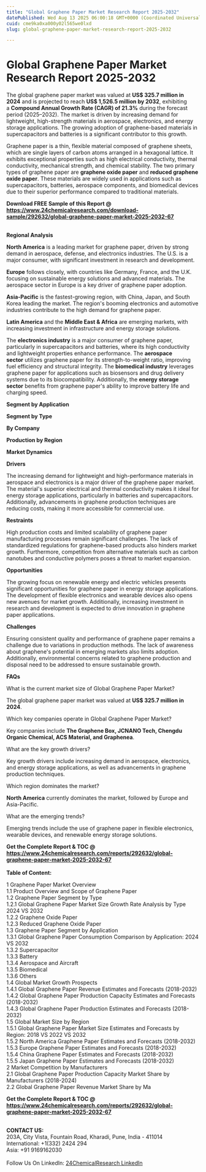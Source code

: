 ```yaml
---
title: "Global Graphene Paper Market Research Report 2025-2032"
datePublished: Wed Aug 13 2025 06:00:18 GMT+0000 (Coordinated Universal Time)
cuid: cme9ka0xa000y02l565we0lxd
slug: global-graphene-paper-market-research-report-2025-2032

---
```


# Global Graphene Paper Market Research Report 2025-2032

<p>The global graphene paper market was valued at <strong>US$ 325.7 million in 2024</strong> and is projected to reach <strong>US$ 1,526.5 million by 2032</strong>, exhibiting a <strong>Compound Annual Growth Rate (CAGR) of 21.3%</strong> during the forecast period (2025–2032). The market is driven by increasing demand for lightweight, high-strength materials in aerospace, electronics, and energy storage applications. The growing adoption of graphene-based materials in supercapacitors and batteries is a significant contributor to this growth.</p><p>
</p><p>Graphene paper is a thin, flexible material composed of graphene sheets, which are single layers of carbon atoms arranged in a hexagonal lattice. It exhibits exceptional properties such as high electrical conductivity, thermal conductivity, mechanical strength, and chemical stability. The two primary types of graphene paper are <strong>graphene oxide paper</strong> and <strong>reduced graphene oxide paper</strong>. These materials are widely used in applications such as supercapacitors, batteries, aerospace components, and biomedical devices due to their superior performance compared to traditional materials.</p><div><b>Download FREE Sample of this Report @ 
            <a href="https://www.24chemicalresearch.com/download-sample/292632/global-graphene-paper-market-2025-2032-67">
            https://www.24chemicalresearch.com/download-sample/292632/global-graphene-paper-market-2025-2032-67</a></b></div><br><p>
<strong>Regional Analysis</strong></p><p>
</p><p><strong>North America</strong> is a leading market for graphene paper, driven by strong demand in aerospace, defense, and electronics industries. The U.S. is a major consumer, with significant investment in research and development.</p><p>
</p><p><strong>Europe</strong> follows closely, with countries like Germany, France, and the U.K. focusing on sustainable energy solutions and advanced materials. The aerospace sector in Europe is a key driver of graphene paper adoption.</p><p>
</p><p><strong>Asia-Pacific</strong> is the fastest-growing region, with China, Japan, and South Korea leading the market. The region's booming electronics and automotive industries contribute to the high demand for graphene paper.</p><p>
</p><p><strong>Latin America</strong> and the <strong>Middle East &amp; Africa</strong> are emerging markets, with increasing investment in infrastructure and energy storage solutions.</p><p>
</p><p>The <strong>electronics industry</strong> is a major consumer of graphene paper, particularly in supercapacitors and batteries, where its high conductivity and lightweight properties enhance performance. The <strong>aerospace sector</strong> utilizes graphene paper for its strength-to-weight ratio, improving fuel efficiency and structural integrity. The <strong>biomedical industry</strong> leverages graphene paper for applications such as biosensors and drug delivery systems due to its biocompatibility. Additionally, the <strong>energy storage sector</strong> benefits from graphene paper's ability to improve battery life and charging speed.</p><p>
<strong>Segment by Application</strong></p><p>
</p><p>
<strong>Segment by Type</strong></p><p>
</p><p>
<strong>By Company</strong></p><p>
</p><p>
<strong>Production by Region</strong></p><p>
</p><p>
<strong>Market Dynamics</strong></p><p>
<strong>Drivers</strong></p><p>
</p><p>The increasing demand for lightweight and high-performance materials in aerospace and electronics is a major driver of the graphene paper market. The material's superior electrical and thermal conductivity makes it ideal for energy storage applications, particularly in batteries and supercapacitors. Additionally, advancements in graphene production techniques are reducing costs, making it more accessible for commercial use.</p><p>
<strong>Restraints</strong></p><p>
</p><p>High production costs and limited scalability of graphene paper manufacturing processes remain significant challenges. The lack of standardized regulations for graphene-based products also hinders market growth. Furthermore, competition from alternative materials such as carbon nanotubes and conductive polymers poses a threat to market expansion.</p><p>
<strong>Opportunities</strong></p><p>
</p><p>The growing focus on renewable energy and electric vehicles presents significant opportunities for graphene paper in energy storage applications. The development of flexible electronics and wearable devices also opens new avenues for market growth. Additionally, increasing investment in research and development is expected to drive innovation in graphene paper applications.</p><p>
<strong>Challenges</strong></p><p>
</p><p>Ensuring consistent quality and performance of graphene paper remains a challenge due to variations in production methods. The lack of awareness about graphene's potential in emerging markets also limits adoption. Additionally, environmental concerns related to graphene production and disposal need to be addressed to ensure sustainable growth.</p><p>
<strong>FAQs</strong></p><p>
What is the current market size of Global Graphene Paper Market?</p><p>
</p><p>The global graphene paper market was valued at <strong>US$ 325.7 million in 2024</strong>.</p><p>
Which key companies operate in Global Graphene Paper Market?</p><p>
</p><p>Key companies include <strong>The Graphene Box, JCNANO Tech, Chengdu Organic Chemical, ACS Material, and Graphenea</strong>.</p><p>
What are the key growth drivers?</p><p>
</p><p>Key growth drivers include increasing demand in aerospace, electronics, and energy storage applications, as well as advancements in graphene production techniques.</p><p>
Which region dominates the market?</p><p>
</p><p><strong>North America</strong> currently dominates the market, followed by Europe and Asia-Pacific.</p><p>
What are the emerging trends?</p><p>
</p><p>Emerging trends include the use of graphene paper in flexible electronics, wearable devices, and renewable energy storage solutions.</p>

<div><b>Get the Complete Report & TOC @ 
            <a href="https://www.24chemicalresearch.com/reports/292632/global-graphene-paper-market-2025-2032-67">
            https://www.24chemicalresearch.com/reports/292632/global-graphene-paper-market-2025-2032-67</a></b></div><br>
            <b>Table of Content:</b><p>1 Graphene Paper Market Overview<br />
    1.1 Product Overview and Scope of Graphene Paper<br />
    1.2 Graphene Paper Segment by Type<br />
        1.2.1 Global Graphene Paper Market Size Growth Rate Analysis by Type 2024 VS 2032<br />
        1.2.2 Graphene Oxide Paper<br />
        1.2.3 Reduced Graphene Oxide Paper<br />
    1.3 Graphene Paper Segment by Application<br />
        1.3.1 Global Graphene Paper Consumption Comparison by Application: 2024 VS 2032<br />
        1.3.2 Supercapacitor<br />
        1.3.3 Battery<br />
        1.3.4 Aerospace and Aircraft<br />
        1.3.5 Biomedical<br />
        1.3.6 Others<br />
    1.4 Global Market Growth Prospects<br />
        1.4.1 Global Graphene Paper Revenue Estimates and Forecasts (2018-2032)<br />
        1.4.2 Global Graphene Paper Production Capacity Estimates and Forecasts (2018-2032)<br />
        1.4.3 Global Graphene Paper Production Estimates and Forecasts (2018-2032)<br />
    1.5 Global Market Size by Region<br />
        1.5.1 Global Graphene Paper Market Size Estimates and Forecasts by Region: 2018 VS 2022 VS 2032<br />
        1.5.2 North America Graphene Paper Estimates and Forecasts (2018-2032)<br />
        1.5.3 Europe Graphene Paper Estimates and Forecasts (2018-2032)<br />
        1.5.4 China Graphene Paper Estimates and Forecasts (2018-2032)<br />
        1.5.5 Japan Graphene Paper Estimates and Forecasts (2018-2032)<br />
2 Market Competition by Manufacturers<br />
    2.1 Global Graphene Paper Production Capacity Market Share by Manufacturers (2018-2024)<br />
    2.2 Global Graphene Paper Revenue Market Share by Ma</p>

<div><b>Get the Complete Report & TOC @ 
            <a href="https://www.24chemicalresearch.com/reports/292632/global-graphene-paper-market-2025-2032-67">
            https://www.24chemicalresearch.com/reports/292632/global-graphene-paper-market-2025-2032-67</a></b></div><br>

<b>CONTACT US:</b><br>
            203A, City Vista, Fountain Road, Kharadi, Pune, India - 411014<br>
            International: +1(332) 2424 294<br>
            Asia: +91 9169162030 <br><br>
            Follow Us On LinkedIn: <a href="https://www.linkedin.com/company/24chemicalresearch/">24ChemicalResearch LinkedIn</a>